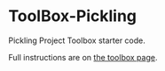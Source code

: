 # ToolBox-Pickling

Pickling Project Toolbox starter code.

Full instructions are on [the toolbox page](https://sd18fall.github.io/toolboxes/pickling).
